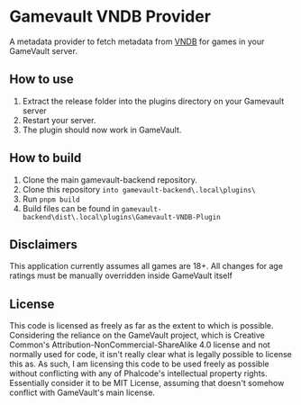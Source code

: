 # Gamevault VNDB Provider

A metadata provider to fetch metadata from [VNDB](https://vndb.org) for games in your GameVault server.

## How to use
1. Extract the release folder into the plugins directory on your Gamevault server
2. Restart your server.
3. The plugin should now work in GameVault.

## How to build
1. Clone the main gamevault-backend repository.
2. Clone this repository `into gamevault-backend\.local\plugins\`
3. Run `pnpm build`
4. Build files can be found in `gamevault-backend\dist\.local\plugins\Gamevault-VNDB-Plugin`

## Disclaimers
This application currently assumes all games are 18+. All changes for age ratings must be manually overridden inside GameVault itself

## License
This code is licensed as freely as far as the extent to which is possible. Considering the reliance on the GameVault project, which is Creative Common's Attribution-NonCommercial-ShareAlike 4.0 license and not normally used for code, it isn't really clear what is legally possible to license this as. As such, I am licensing this code to be used freely as possible without conflicting with any of Phalcode's intellectual property rights. Essentially consider it to be MIT License, assuming that doesn't somehow conflict with GameVault's main license.